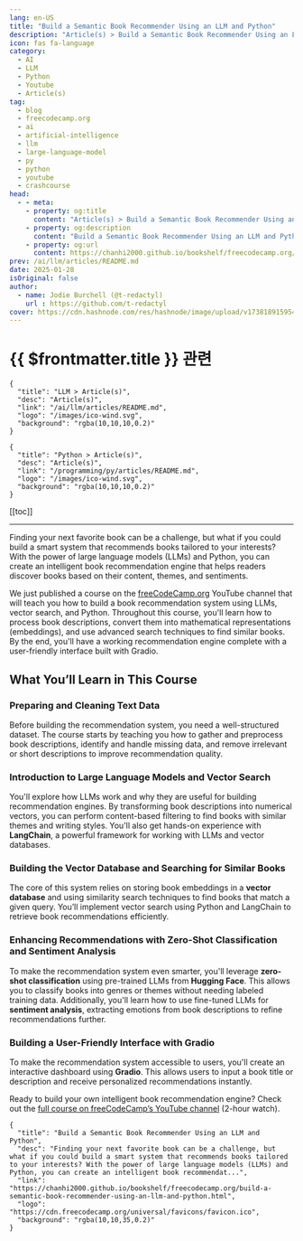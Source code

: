 ```yaml
---
lang: en-US
title: "Build a Semantic Book Recommender Using an LLM and Python"
description: "Article(s) > Build a Semantic Book Recommender Using an LLM and Python"
icon: fas fa-language
category:
  - AI
  - LLM
  - Python
  - Youtube
  - Article(s)
tag:
  - blog
  - freecodecamp.org
  - ai
  - artificial-intelligence
  - llm
  - large-language-model
  - py
  - python
  - youtube
  - crashcourse
head:
  - - meta:
    - property: og:title
      content: "Article(s) > Build a Semantic Book Recommender Using an LLM and Python"
    - property: og:description
      content: "Build a Semantic Book Recommender Using an LLM and Python"
    - property: og:url
      content: https://chanhi2000.github.io/bookshelf/freecodecamp.org/build-a-semantic-book-recommender-using-an-llm-and-python.html
prev: /ai/llm/articles/README.md
date: 2025-01-28
isOriginal: false
author:
  - name: Jodie Burchell (@t-redactyl)
    url : https://github.com/t-redactyl
cover: https://cdn.hashnode.com/res/hashnode/image/upload/v1738189159544/c76e8b2c-46c2-4efd-9f4c-9891702a21b8.png
---
```


# {{ $frontmatter.title }} 관련

```component VPCard
{
  "title": "LLM > Article(s)",
  "desc": "Article(s)",
  "link": "/ai/llm/articles/README.md",
  "logo": "/images/ico-wind.svg",
  "background": "rgba(10,10,10,0.2)"
}
```

```component VPCard
{
  "title": "Python > Article(s)",
  "desc": "Article(s)",
  "link": "/programming/py/articles/README.md",
  "logo": "/images/ico-wind.svg",
  "background": "rgba(10,10,10,0.2)"
}
```

[[toc]]

---

<SiteInfo
  name="Build a Semantic Book Recommender Using an LLM and Python"
  desc="Finding your next favorite book can be a challenge, but what if you could build a smart system that recommends books tailored to your interests? With the power of large language models (LLMs) and Python, you can create an intelligent book recommendat..."
  url="https://freecodecamp.org/news/build-a-semantic-book-recommender-using-an-llm-and-python"
  logo="https://cdn.freecodecamp.org/universal/favicons/favicon.ico"
  preview="https://cdn.hashnode.com/res/hashnode/image/upload/v1738189159544/c76e8b2c-46c2-4efd-9f4c-9891702a21b8.png"/>

Finding your next favorite book can be a challenge, but what if you could build a smart system that recommends books tailored to your interests? With the power of large language models (LLMs) and Python, you can create an intelligent book recommendation engine that helps readers discover books based on their content, themes, and sentiments.

We just published a course on the [<FontIcon icon="fa-brands fa-free-code-camp"/>freeCodeCamp.org](http://freeCodeCamp.org) YouTube channel that will teach you how to build a book recommendation system using LLMs, vector search, and Python. Throughout this course, you'll learn how to process book descriptions, convert them into mathematical representations (embeddings), and use advanced search techniques to find similar books. By the end, you'll have a working recommendation engine complete with a user-friendly interface built with Gradio.

## What You’ll Learn in This Course

### Preparing and Cleaning Text Data

Before building the recommendation system, you need a well-structured dataset. The course starts by teaching you how to gather and preprocess book descriptions, identify and handle missing data, and remove irrelevant or short descriptions to improve recommendation quality.

### Introduction to Large Language Models and Vector Search

You'll explore how LLMs work and why they are useful for building recommendation engines. By transforming book descriptions into numerical vectors, you can perform content-based filtering to find books with similar themes and writing styles. You'll also get hands-on experience with **LangChain**, a powerful framework for working with LLMs and vector databases.

### Building the Vector Database and Searching for Similar Books

The core of this system relies on storing book embeddings in a **vector database** and using similarity search techniques to find books that match a given query. You’ll implement vector search using Python and LangChain to retrieve book recommendations efficiently.

### Enhancing Recommendations with Zero-Shot Classification and Sentiment Analysis

To make the recommendation system even smarter, you'll leverage **zero-shot classification** using pre-trained LLMs from **Hugging Face**. This allows you to classify books into genres or themes without needing labeled training data. Additionally, you'll learn how to use fine-tuned LLMs for **sentiment analysis**, extracting emotions from book descriptions to refine recommendations further.

### Building a User-Friendly Interface with Gradio

To make the recommendation system accessible to users, you'll create an interactive dashboard using **Gradio**. This allows users to input a book title or description and receive personalized recommendations instantly.

Ready to build your own intelligent book recommendation engine? Check out the [<FontIcon icon="fa-brands fa-youtube"/>full course on freeCodeCamp’s YouTube channel](https://youtu.be/Q7mS1VHm3Yw) (2-hour watch).

<VidStack src="youtube/Q7mS1VHm3Yw" />

<!-- TODO: add ARTICLE CARD -->
```component VPCard
{
  "title": "Build a Semantic Book Recommender Using an LLM and Python",
  "desc": "Finding your next favorite book can be a challenge, but what if you could build a smart system that recommends books tailored to your interests? With the power of large language models (LLMs) and Python, you can create an intelligent book recommendat...",
  "link": "https://chanhi2000.github.io/bookshelf/freecodecamp.org/build-a-semantic-book-recommender-using-an-llm-and-python.html",
  "logo": "https://cdn.freecodecamp.org/universal/favicons/favicon.ico",
  "background": "rgba(10,10,35,0.2)"
}
```
